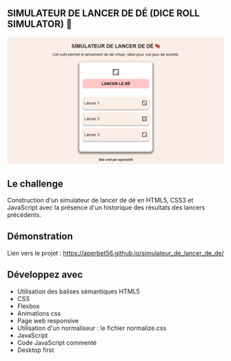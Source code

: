 ## SIMULATEUR DE LANCER DE DÉ (DICE ROLL SIMULATOR) 🎲

![Design preview for the project](./img/preview.png)

## Le challenge

Construction d'un simulateur de lancer de dé en HTML5, CSS3 et JavaScript avec la présence d'un historique des résultats des lancers précédents.

## Démonstration

Lien vers le projet : https://aperbet56.github.io/simulateur_de_lancer_de_de/

## Développez avec

- Utilisation des balises sémantiques HTML5
- CSS
- Flexbox
- Animations css
- Page web responsive
- Utilisation d'un normaliseur : le fichier normalize.css
- JavaScript
- Code JavaScript commenté
- Desktop first
